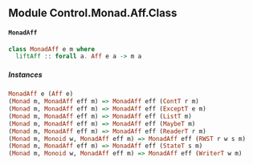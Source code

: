 ## Module Control.Monad.Aff.Class

#### `MonadAff`

``` purescript
class MonadAff e m where
  liftAff :: forall a. Aff e a -> m a
```

##### Instances
``` purescript
MonadAff e (Aff e)
(Monad m, MonadAff eff m) => MonadAff eff (ContT r m)
(Monad m, MonadAff eff m) => MonadAff eff (ExceptT e m)
(Monad m, MonadAff eff m) => MonadAff eff (ListT m)
(Monad m, MonadAff eff m) => MonadAff eff (MaybeT m)
(Monad m, MonadAff eff m) => MonadAff eff (ReaderT r m)
(Monad m, Monoid w, MonadAff eff m) => MonadAff eff (RWST r w s m)
(Monad m, MonadAff eff m) => MonadAff eff (StateT s m)
(Monad m, Monoid w, MonadAff eff m) => MonadAff eff (WriterT w m)
```


